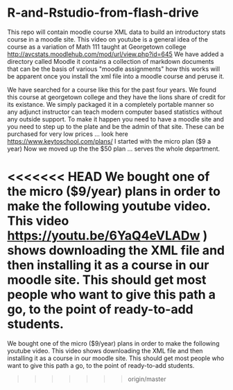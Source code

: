 # R-and-Rstudio-from-flash-drive
This repo will contain moodle course XML data to build an introductory stats course in a moodle site. This video on youtube is a general idea of the course as a variation of Math 111 taught at Georgetown college
http://avcstats.moodlehub.com/mod/url/view.php?id=645
We have added a directory called Moodle it contains a collection of markdown documents that can be the basis of various "moodle assignments"  how this works will be apparent once you install the xml file into a moodle course and peruse it.

We have searched for a course like this for the past four years. We found this course at georgetown college and they have the lions share of credit for its existance. We simply packaged it in a completely portable manner so any adjunct instructor can teach modern computer based statistics without any outside support. To make it happen you need to have a moodle site and you need to step up to the plate and be the admin of that site. These can be purchased for very low prices ... look here
https://www.keytoschool.com/plans/
I started with the micro plan ($9 a year)
Now we moved up the the $50 plan ... serves the whole department.

<<<<<<< HEAD
We bought one of the micro ($9/year) plans in order to make the following youtube video.  This video https://youtu.be/6YaQ4eVLADw ) shows downloading the XML file and then installing it as a course in our moodle site. This should get most people who want to give this path a go, to the point of ready-to-add students. 
=======
We bought one of the micro ($9/year) plans in order to make the following youtube video.  This video shows downloading the XML file and then installing it as a course in our moodle site. This should get most people who want to give this path a go, to the point of ready-to-add students. 
>>>>>>> origin/master

